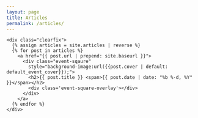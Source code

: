 ```yaml
---
layout: page
title: Articles
permalink: /articles/
---
```


<div class="home">

    <div class="clearfix">
      {% assign articles = site.articles | reverse %}
      {% for post in articles %}
        <a href="{{ post.url | prepend: site.baseurl }}">
          <div class="event-sqaure"
            style="background-image:url({{post.cover | default: default_event_cover}});">
            <h2>{{ post.title }} <span>{{ post.date | date: "%b %-d, %Y" }}</span></h2>
            <div class='event-square-overlay'></div>
          </div>
        </a>
      {% endfor %}
    </div>

</div>
